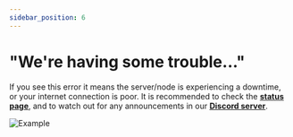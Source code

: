 ```yaml
---
sidebar_position: 6
---
```


# "We're having some trouble..."

If you see this error it means the server/node is experiencing a downtime, or your internet connection is poor. It is recommended to check the **[status page](https://status.botshard.com/)**, and to watch out for any announcements in our **[Discord server](https://discord.gg/fCa4tQg6nd)**.

![Example](/img/panel_poor_connection.png)